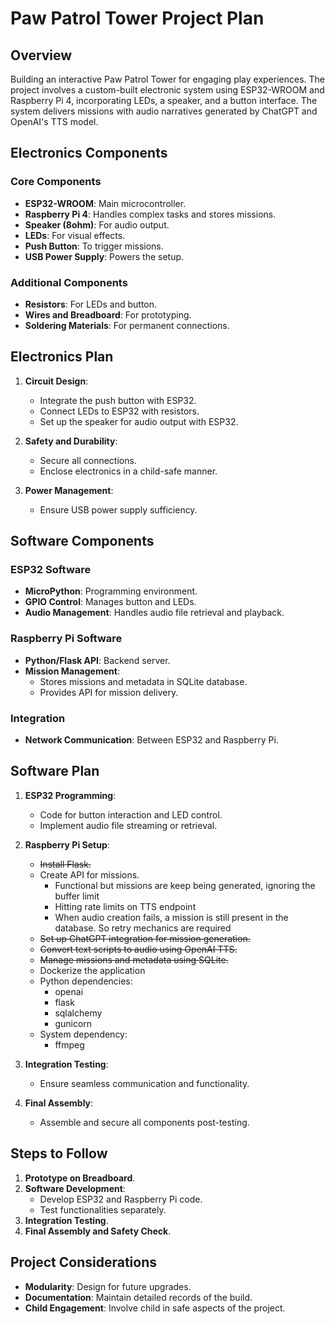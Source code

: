 # Paw Patrol Tower Project Plan

## Overview

Building an interactive Paw Patrol Tower for engaging play experiences. The project involves a custom-built electronic system using ESP32-WROOM and Raspberry Pi 4, incorporating LEDs, a speaker, and a button interface. The system delivers missions with audio narratives generated by ChatGPT and OpenAI's TTS model.

## Electronics Components

### Core Components

- **ESP32-WROOM**: Main microcontroller.
- **Raspberry Pi 4**: Handles complex tasks and stores missions.
- **Speaker (8ohm)**: For audio output.
- **LEDs**: For visual effects.
- **Push Button**: To trigger missions.
- **USB Power Supply**: Powers the setup.

### Additional Components

- **Resistors**: For LEDs and button.
- **Wires and Breadboard**: For prototyping.
- **Soldering Materials**: For permanent connections.

## Electronics Plan

1. **Circuit Design**:

   - Integrate the push button with ESP32.
   - Connect LEDs to ESP32 with resistors.
   - Set up the speaker for audio output with ESP32.

2. **Safety and Durability**:

   - Secure all connections.
   - Enclose electronics in a child-safe manner.

3. **Power Management**:
   - Ensure USB power supply sufficiency.

## Software Components

### ESP32 Software

- **MicroPython**: Programming environment.
- **GPIO Control**: Manages button and LEDs.
- **Audio Management**: Handles audio file retrieval and playback.

### Raspberry Pi Software

- **Python/Flask API**: Backend server.
- **Mission Management**:
  - Stores missions and metadata in SQLite database.
  - Provides API for mission delivery.

### Integration

- **Network Communication**: Between ESP32 and Raspberry Pi.

## Software Plan

1. **ESP32 Programming**:

   - Code for button interaction and LED control.
   - Implement audio file streaming or retrieval.

2. **Raspberry Pi Setup**:

   - ~~Install Flask.~~
   - Create API for missions.
     - Functional but missions are keep being generated, ignoring the buffer limit
     - Hitting rate limits on TTS endpoint
     - When audio creation fails, a mission is still present in the database. So retry mechanics are required
   - ~~Set up ChatGPT integration for mission generation.~~
   - ~~Convert text scripts to audio using OpenAI TTS.~~
   - ~~Manage missions and metadata using SQLite.~~
   - Dockerize the application
   - Python dependencies:
     - openai
     - flask
     - sqlalchemy
     - gunicorn
   - System dependency:
     - ffmpeg

3. **Integration Testing**:

   - Ensure seamless communication and functionality.

4. **Final Assembly**:
   - Assemble and secure all components post-testing.

## Steps to Follow

1. **Prototype on Breadboard**.
2. **Software Development**:
   - Develop ESP32 and Raspberry Pi code.
   - Test functionalities separately.
3. **Integration Testing**.
4. **Final Assembly and Safety Check**.

## Project Considerations

- **Modularity**: Design for future upgrades.
- **Documentation**: Maintain detailed records of the build.
- **Child Engagement**: Involve child in safe aspects of the project.
